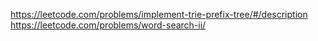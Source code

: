 https://leetcode.com/problems/implement-trie-prefix-tree/#/description
https://leetcode.com/problems/word-search-ii/